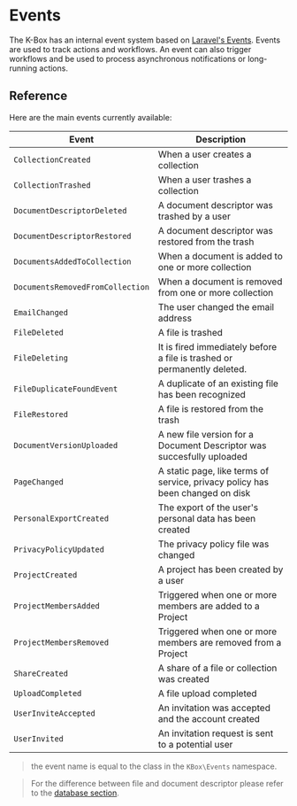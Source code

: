 # Events

The K-Box has an internal event system based on [Laravel's Events](https://laravel.com/docs/5.7/events).
Events are used to track actions and workflows. An event can also trigger workflows and be used to process 
asynchronous notifications or long-running actions.


## Reference

Here are the main events currently available:

| Event                        | Description |
| ---------------------------- | ----------- |
| `CollectionCreated`          | When a user creates a collection |
| `CollectionTrashed`          | When a user trashes a collection |
| `DocumentDescriptorDeleted`  | A document descriptor was trashed by a user |
| `DocumentDescriptorRestored` | A document descriptor was restored from the trash |
| `DocumentsAddedToCollection`     | When a document is added to one or more collection |
| `DocumentsRemovedFromCollection` | When a document is removed from one or more collection |
| `EmailChanged`               | The user changed the email address |
| `FileDeleted`                | A file is trashed |
| `FileDeleting`               | It is fired immediately before a file is trashed or permanently deleted. |
| `FileDuplicateFoundEvent`    | A duplicate of an existing file has been recognized |
| `FileRestored`               | A file is restored from the trash |
| `DocumentVersionUploaded`    | A new file version for a Document Descriptor was succesfully uploaded | 
| `PageChanged`                | A static page, like terms of service, privacy policy has been changed on disk |
| `PersonalExportCreated`      | The export of the user's personal data has been created |
| `PrivacyPolicyUpdated`       | The privacy policy file was changed |
| `ProjectCreated`             | A project has been created by a user |
| `ProjectMembersAdded`        | Triggered when one or more members are added to a Project |
| `ProjectMembersRemoved`      | Triggered when one or more members are removed from a Project |
| `ShareCreated`               | A share of a file or collection was created |
| `UploadCompleted`            | A file upload completed |
| `UserInviteAccepted`         | An invitation was accepted and the account created |
| `UserInvited`                | An invitation request is sent to a potential user |


> the event name is equal to the class in the `KBox\Events` namespace.

> For the difference between file and document descriptor please refer to the [database section](./database.md).
